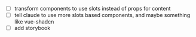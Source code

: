 - [ ] transform components to use slots instead of props for content
- [ ] tell claude to use more slots based components, and maybe something like vue-shadcn
- [ ] add storybook

